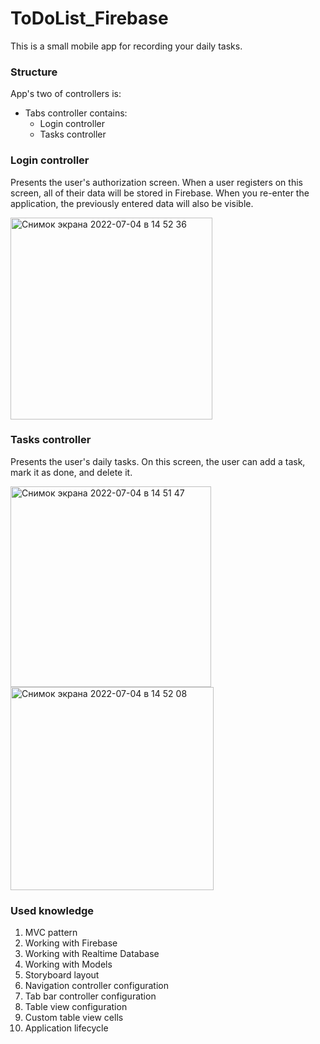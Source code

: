 # ToDoList_Firebase

This is a small mobile app for recording your daily tasks.

### Structure
App's two of controllers is:
- Tabs controller contains:
    - Login controller
    - Tasks controller

### Login controller

Presents the user's authorization screen.
When a user registers on this screen, all of their data will be stored in Firebase. When you re-enter the application, the previously entered data will also be visible.

<img width="323" alt="Снимок экрана 2022-07-04 в 14 52 36" src="https://user-images.githubusercontent.com/51018025/177157378-4fbac210-3868-4d70-b216-ba3e082b07fe.png">

### Tasks controller

Presents the user's daily tasks.
On this screen, the user can add a task, mark it as done, and delete it.

<img width="321" alt="Снимок экрана 2022-07-04 в 14 51 47" src="https://user-images.githubusercontent.com/51018025/177157481-ef4c8ed2-9dd2-4eaf-a6d2-8eca90deffe5.png">  <img width="325" alt="Снимок экрана 2022-07-04 в 14 52 08" src="https://user-images.githubusercontent.com/51018025/177157513-65337db8-2164-4b8e-bdc4-7a951dc5fb67.png">

### Used knowledge
1. MVC pattern
2. Working with Firebase
3. Working with Realtime Database
4. Working with Models
6. Storyboard layout
7. Navigation controller configuration
8. Tab bar controller configuration
9. Table view configuration
10. Custom table view cells
11. Application lifecycle

